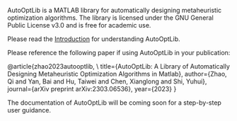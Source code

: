 AutoOptLib is a MATLAB library for automatically designing metaheuristic optimization algorithms. The library is licensed under the GNU General Public License v3.0 and is free for academic use.

Please read the [Introduction](https://arxiv.org/abs/2303.06536) for understanding AutoOptLib.

Please reference the following paper if using AutoOptLib in your publication:

@article{zhao2023autooptlib, \\
  title={AutoOptLib: A Library of Automatically Designing Metaheuristic Optimization Algorithms in Matlab},
  author={Zhao, Qi and Yan, Bai and Hu, Taiwei and Chen, Xianglong and Shi, Yuhui},
  journal={arXiv preprint 	arXiv:2303.06536}, 
  year={2023}
  }
 
 The documentation of AutoOptLib will be coming soon for a step-by-step user guidance.
